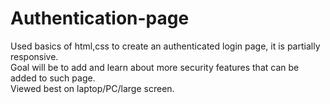 # Authentication-page
Used basics of html,css to create an authenticated login page, it is partially responsive.
<br>
Goal will be to add and learn about more security features that can be added to such page. 
<br>
Viewed best on laptop/PC/large screen. 
